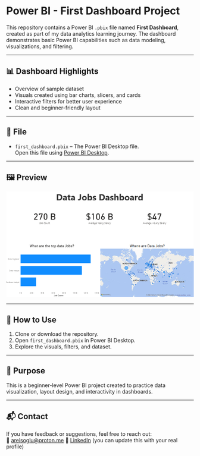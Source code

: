 
# Power BI - First Dashboard Project

This repository contains a Power BI `.pbix` file named **First Dashboard**, created as part of my data analytics learning journey. The dashboard demonstrates basic Power BI capabilities such as data modeling, visualizations, and filtering.

---

## 📊 Dashboard Highlights

- Overview of sample dataset
- Visuals created using bar charts, slicers, and cards
- Interactive filters for better user experience
- Clean and beginner-friendly layout

---

## 🧩 File

- `first_dashboard.pbix` – The Power BI Desktop file.  
  Open this file using [Power BI Desktop](https://powerbi.microsoft.com/en-us/desktop/).

---

## 🖼 Preview


![Dashboard Screenshot](images/first_dashboard_PBI.PNG)

---

## 🚀 How to Use

1. Clone or download the repository.
2. Open `first_dashboard.pbix` in Power BI Desktop.
3. Explore the visuals, filters, and dataset.

---



## 📌 Purpose

This is a beginner-level Power BI project created to practice data visualization, layout design, and interactivity in dashboards.

---

## 📬 Contact

If you have feedback or suggestions, feel free to reach out:  
📧 areisoglu@proton.me 
📍 [LinkedIn](https://www.linkedin.com/aykutreisoglu) (you can update this with your real profile)
